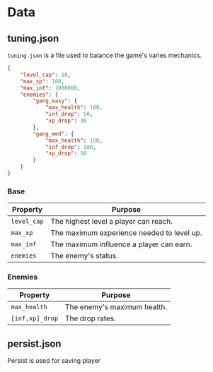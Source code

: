 # Data

## tuning.json

``tuning.json`` is a file used to balance the game's varies mechanics.

```json
{
    "level_cap": 10,
    "max_xp": 100,
    "max_inf": 1000000,
    "enemies": {
        "gang_easy": {
            "max_health": 100,
            "inf_drop": 50,
            "xp_drop": 30
        },
        "gang_med": {
            "max_health": 150,
            "inf_drop": 100,
            "xp_drop": 50
        }
    }
}
```

### Base

| Property      | Purpose                                    |
| ------------- | ------------------------------------------ |
| ``level_cap`` | The highest level a player can reach.      |
| ``max_xp``    | The maximum experience needed to level up. |
| ``max_inf``   | The maximum influence a player can earn.   |
| ``enemies``   | The enemy's status.                        |

### Enemies

| Property          | Purpose                     |
| ----------------- | --------------------------- |
| ``max_health``    | The enemy's maximum health. |
| ``[inf,xp]_drop`` | The drop rates.             |

## persist.json

Persist is used for saving player 